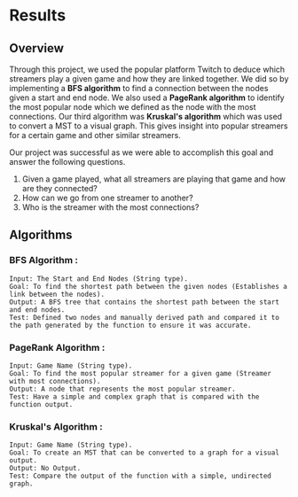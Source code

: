 # Results

## Overview 

Through this project, we used the popular platform Twitch to deduce which streamers play a given game and how they are linked together. We did so by implementing a **BFS algorithm** to find a connection between the nodes given a start and end node. We also used a **PageRank algorithm** to identify the most popular node which we defined as the node with the most connections. Our third algorithm was **Kruskal's algorithm** which was used to convert a MST to a visual graph. This gives insight into popular streamers for a certain game and other similar streamers. 

Our project was successful as we were able to accomplish this goal and answer the following questions.      

1) Given a game played, what all streamers are playing that game and how are they connected?      
2) How can we go from one streamer to another?      
3) Who is the streamer with the most connections?     


## Algorithms

### BFS Algorithm :    
    Input: The Start and End Nodes (String type).   
    Goal: To find the shortest path between the given nodes (Establishes a link between the nodes).  
    Output: A BFS tree that contains the shortest path between the start and end nodes.  
    Test: Defined two nodes and manually derived path and compared it to the path generated by the function to ensure it was accurate.

### PageRank Algorithm :    
    Input: Game Name (String type).   
    Goal: To find the most popular streamer for a given game (Streamer with most connections).   
    Output: A node that represents the most popular streamer.
    Test: Have a simple and complex graph that is compared with the function output.


### Kruskal's Algorithm :   
    Input: Game Name (String type).   
    Goal: To create an MST that can be converted to a graph for a visual output.   
    Output: No Output.   
    Test: Compare the output of the function with a simple, undirected graph.

